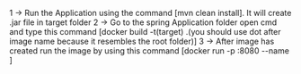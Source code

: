 1 -> Run the Application using the command [mvn clean install]. It will create .jar file in target folder
2 -> Go to the spring Application folder open cmd and type this command [docker build -t(target) <docker-image-name> .(you should use dot after image name because it resembles the root folder)]
3 -> After image has created run the image by using this command [docker run -p <container-port>:8080 --name <container-name> <image-name>]
